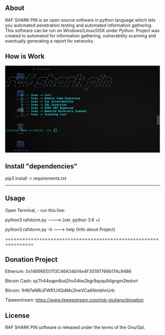 About
------

RAF SHARK PIN is an open source software in python language which lets you automated penetration testing and automated information gathering. This software can be run on Windows/Linux/OSX under Python. Project was created to automated for information gathering, vulnerability scanning and eventually generating a report for networks.




How is Work
---------------------

![](images/1.png)



Install "dependencies"
------------------------
pip3 install -r requirements.txt



---------------------------------------


Usage
------
Open Terminal, - run this line:
 
python3  rafstorm.py           ---->      (ver. python 3.6 +)

python3  rafstorm.py -h         --->       help (Info about Project)

================================================================




Donation Project
------------------
Etherium:       0x14996EE0113C46A34b14e4F30197768b174c9486

Bitcoin Cash:   qz7h44sqpn8ud2hv04tw2kgr9ayqu94gngm2tedvrt

Bitcoin:        1HN7eNRiJFWR1JXQdMx2hwVCaANmbhnUrb

Tipeeestream:   https://www.tipeeestream.com/rob-giuliano/donation





License
--------------
RAF SHARK PIN software is released under the terms of the Gnu/Gpl.


